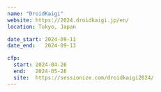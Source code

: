 ```yaml
---
name: "DroidKaigi"
website: https://2024.droidkaigi.jp/en/
location: Tokyo, Japan

date_start: 2024-09-11
date_end:   2024-09-13

cfp:
  start: 2024-04-26
  end:   2024-05-26
  site:  https://sessionize.com/droidkaigi2024/
---
```


